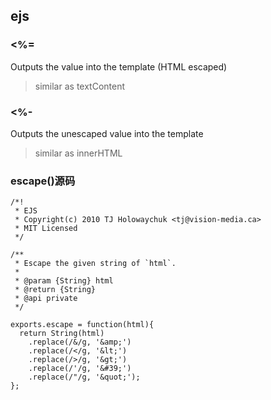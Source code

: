
## ejs

### <%=
Outputs the value into the template (HTML escaped)
> similar as textContent
### <%-
Outputs the unescaped value into the template
> similar as innerHTML
### escape()源码
```
/*!
 * EJS
 * Copyright(c) 2010 TJ Holowaychuk <tj@vision-media.ca>
 * MIT Licensed
 */

/**
 * Escape the given string of `html`.
 *
 * @param {String} html
 * @return {String}
 * @api private
 */

exports.escape = function(html){
  return String(html)
    .replace(/&/g, '&amp;')
    .replace(/</g, '&lt;')
    .replace(/>/g, '&gt;')
    .replace(/'/g, '&#39;')
    .replace(/"/g, '&quot;');
};
```
